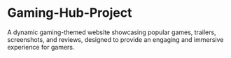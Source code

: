 # Gaming-Hub-Project
A dynamic gaming-themed website showcasing popular games, trailers, screenshots, and reviews, designed to provide an engaging and immersive experience for gamers.
